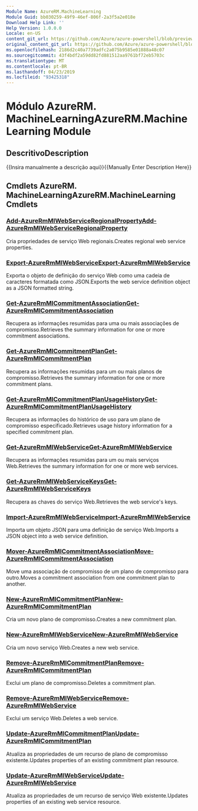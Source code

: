 ```yaml
---
Module Name: AzureRM.MachineLearning
Module Guid: bb030259-49f9-46ef-806f-2a3f5a2e018e
Download Help Link: ''
Help Version: 1.0.0.0
Locale: en-US
content_git_url: https://github.com/Azure/azure-powershell/blob/preview/src/ResourceManager/MachineLearning/Commands.MachineLearning/help/AzureRM.MachineLearning.md
original_content_git_url: https://github.com/Azure/azure-powershell/blob/preview/src/ResourceManager/MachineLearning/Commands.MachineLearning/help/AzureRM.MachineLearning.md
ms.openlocfilehash: 2186d2c40a7739adfc2a075b9585e01888a48c07
ms.sourcegitcommit: 43f4bdf2a59dd82fd881512aa9761bf72eb5703c
ms.translationtype: MT
ms.contentlocale: pt-BR
ms.lasthandoff: 04/23/2019
ms.locfileid: "93425318"
---
```

# <span data-ttu-id="f5073-101">Módulo AzureRM. MachineLearning</span><span class="sxs-lookup"><span data-stu-id="f5073-101">AzureRM.MachineLearning Module</span></span>
## <span data-ttu-id="f5073-102">Descritivo</span><span class="sxs-lookup"><span data-stu-id="f5073-102">Description</span></span>
<span data-ttu-id="f5073-103">{{Insira manualmente a descrição aqui}}</span><span class="sxs-lookup"><span data-stu-id="f5073-103">{{Manually Enter Description Here}}</span></span>

## <span data-ttu-id="f5073-104">Cmdlets AzureRM. MachineLearning</span><span class="sxs-lookup"><span data-stu-id="f5073-104">AzureRM.MachineLearning Cmdlets</span></span>
### [<span data-ttu-id="f5073-105">Add-AzureRmMlWebServiceRegionalProperty</span><span class="sxs-lookup"><span data-stu-id="f5073-105">Add-AzureRmMlWebServiceRegionalProperty</span></span>](Add-AzureRmMlWebServiceRegionalProperty.md)
<span data-ttu-id="f5073-106">Cria propriedades de serviço Web regionais.</span><span class="sxs-lookup"><span data-stu-id="f5073-106">Creates regional web service properties.</span></span>

### [<span data-ttu-id="f5073-107">Export-AzureRmMlWebService</span><span class="sxs-lookup"><span data-stu-id="f5073-107">Export-AzureRmMlWebService</span></span>](Export-AzureRmMlWebService.md)
<span data-ttu-id="f5073-108">Exporta o objeto de definição do serviço Web como uma cadeia de caracteres formatada como JSON.</span><span class="sxs-lookup"><span data-stu-id="f5073-108">Exports the web service definition object as a JSON formatted string.</span></span>

### [<span data-ttu-id="f5073-109">Get-AzureRmMlCommitmentAssociation</span><span class="sxs-lookup"><span data-stu-id="f5073-109">Get-AzureRmMlCommitmentAssociation</span></span>](Get-AzureRmMlCommitmentAssociation.md)
<span data-ttu-id="f5073-110">Recupera as informações resumidas para uma ou mais associações de compromisso.</span><span class="sxs-lookup"><span data-stu-id="f5073-110">Retrieves the summary information for one or more commitment associations.</span></span>

### [<span data-ttu-id="f5073-111">Get-AzureRmMlCommitmentPlan</span><span class="sxs-lookup"><span data-stu-id="f5073-111">Get-AzureRmMlCommitmentPlan</span></span>](Get-AzureRmMlCommitmentPlan.md)
<span data-ttu-id="f5073-112">Recupera as informações resumidas para um ou mais planos de compromisso.</span><span class="sxs-lookup"><span data-stu-id="f5073-112">Retrieves the summary information for one or more commitment plans.</span></span>

### [<span data-ttu-id="f5073-113">Get-AzureRmMlCommitmentPlanUsageHistory</span><span class="sxs-lookup"><span data-stu-id="f5073-113">Get-AzureRmMlCommitmentPlanUsageHistory</span></span>](Get-AzureRmMlCommitmentPlanUsageHistory.md)
<span data-ttu-id="f5073-114">Recupera as informações do histórico de uso para um plano de compromisso especificado.</span><span class="sxs-lookup"><span data-stu-id="f5073-114">Retrieves usage history information for a specified commitment plan.</span></span>

### [<span data-ttu-id="f5073-115">Get-AzureRmMlWebService</span><span class="sxs-lookup"><span data-stu-id="f5073-115">Get-AzureRmMlWebService</span></span>](Get-AzureRmMlWebService.md)
<span data-ttu-id="f5073-116">Recupera as informações resumidas para um ou mais serviços Web.</span><span class="sxs-lookup"><span data-stu-id="f5073-116">Retrieves the summary information for one or more web services.</span></span>

### [<span data-ttu-id="f5073-117">Get-AzureRmMlWebServiceKeys</span><span class="sxs-lookup"><span data-stu-id="f5073-117">Get-AzureRmMlWebServiceKeys</span></span>](Get-AzureRmMlWebServiceKeys.md)
<span data-ttu-id="f5073-118">Recupera as chaves do serviço Web.</span><span class="sxs-lookup"><span data-stu-id="f5073-118">Retrieves the web service's keys.</span></span>

### [<span data-ttu-id="f5073-119">Import-AzureRmMlWebService</span><span class="sxs-lookup"><span data-stu-id="f5073-119">Import-AzureRmMlWebService</span></span>](Import-AzureRmMlWebService.md)
<span data-ttu-id="f5073-120">Importa um objeto JSON para uma definição de serviço Web.</span><span class="sxs-lookup"><span data-stu-id="f5073-120">Imports a JSON object into a web service definition.</span></span>

### [<span data-ttu-id="f5073-121">Mover-AzureRmMlCommitmentAssociation</span><span class="sxs-lookup"><span data-stu-id="f5073-121">Move-AzureRmMlCommitmentAssociation</span></span>](Move-AzureRmMlCommitmentAssociation.md)
<span data-ttu-id="f5073-122">Move uma associação de compromisso de um plano de compromisso para outro.</span><span class="sxs-lookup"><span data-stu-id="f5073-122">Moves a commitment association from one commitment plan to another.</span></span>

### [<span data-ttu-id="f5073-123">New-AzureRmMlCommitmentPlan</span><span class="sxs-lookup"><span data-stu-id="f5073-123">New-AzureRmMlCommitmentPlan</span></span>](New-AzureRmMlCommitmentPlan.md)
<span data-ttu-id="f5073-124">Cria um novo plano de compromisso.</span><span class="sxs-lookup"><span data-stu-id="f5073-124">Creates a new commitment plan.</span></span>

### [<span data-ttu-id="f5073-125">New-AzureRmMlWebService</span><span class="sxs-lookup"><span data-stu-id="f5073-125">New-AzureRmMlWebService</span></span>](New-AzureRmMlWebService.md)
<span data-ttu-id="f5073-126">Cria um novo serviço Web.</span><span class="sxs-lookup"><span data-stu-id="f5073-126">Creates a new web service.</span></span>

### [<span data-ttu-id="f5073-127">Remove-AzureRmMlCommitmentPlan</span><span class="sxs-lookup"><span data-stu-id="f5073-127">Remove-AzureRmMlCommitmentPlan</span></span>](Remove-AzureRmMlCommitmentPlan.md)
<span data-ttu-id="f5073-128">Exclui um plano de compromisso.</span><span class="sxs-lookup"><span data-stu-id="f5073-128">Deletes a commitment plan.</span></span>

### [<span data-ttu-id="f5073-129">Remove-AzureRmMlWebService</span><span class="sxs-lookup"><span data-stu-id="f5073-129">Remove-AzureRmMlWebService</span></span>](Remove-AzureRmMlWebService.md)
<span data-ttu-id="f5073-130">Exclui um serviço Web.</span><span class="sxs-lookup"><span data-stu-id="f5073-130">Deletes a web service.</span></span>

### [<span data-ttu-id="f5073-131">Update-AzureRmMlCommitmentPlan</span><span class="sxs-lookup"><span data-stu-id="f5073-131">Update-AzureRmMlCommitmentPlan</span></span>](Update-AzureRmMlCommitmentPlan.md)
<span data-ttu-id="f5073-132">Atualiza as propriedades de um recurso de plano de compromisso existente.</span><span class="sxs-lookup"><span data-stu-id="f5073-132">Updates properties of an existing commitment plan resource.</span></span>

### [<span data-ttu-id="f5073-133">Update-AzureRmMlWebService</span><span class="sxs-lookup"><span data-stu-id="f5073-133">Update-AzureRmMlWebService</span></span>](Update-AzureRmMlWebService.md)
<span data-ttu-id="f5073-134">Atualiza as propriedades de um recurso de serviço Web existente.</span><span class="sxs-lookup"><span data-stu-id="f5073-134">Updates properties of an existing web service resource.</span></span>

